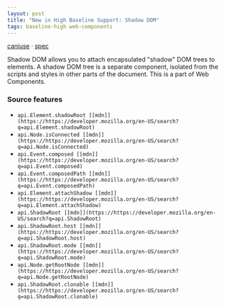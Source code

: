 ```yaml
---
layout: post
title: "New in High Baseline Support: Shadow DOM"
tags: baseline-high web-components
---
```


[caniuse](https://caniuse.com/?search=shadow-dom) · [spec](https://dom.spec.whatwg.org/#shadow-trees)

Shadow DOM allows you to attach encapsulated "shadow" DOM trees to elements. A shadow DOM tree is a separate component, isolated from the scripts and styles in other parts of the document. This is a part of Web Components.

### Source features

- ``api.Element.shadowRoot [[mdn]](https://https://developer.mozilla.org/en-US/search?q=api.Element.shadowRoot)``
- ``api.Node.isConnected [[mdn]](https://https://developer.mozilla.org/en-US/search?q=api.Node.isConnected)``
- ``api.Event.composed [[mdn]](https://https://developer.mozilla.org/en-US/search?q=api.Event.composed)``
- ``api.Event.composedPath [[mdn]](https://https://developer.mozilla.org/en-US/search?q=api.Event.composedPath)``
- ``api.Element.attachShadow [[mdn]](https://https://developer.mozilla.org/en-US/search?q=api.Element.attachShadow)``
- ``api.ShadowRoot [[mdn]](https://https://developer.mozilla.org/en-US/search?q=api.ShadowRoot)``
- ``api.ShadowRoot.host [[mdn]](https://https://developer.mozilla.org/en-US/search?q=api.ShadowRoot.host)``
- ``api.ShadowRoot.mode [[mdn]](https://https://developer.mozilla.org/en-US/search?q=api.ShadowRoot.mode)``
- ``api.Node.getRootNode [[mdn]](https://https://developer.mozilla.org/en-US/search?q=api.Node.getRootNode)``
- ``api.ShadowRoot.clonable [[mdn]](https://https://developer.mozilla.org/en-US/search?q=api.ShadowRoot.clonable)``
